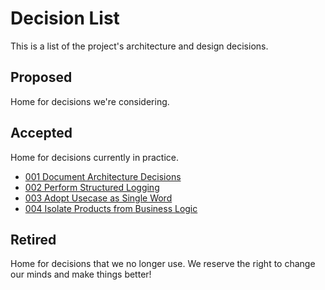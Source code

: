 # Decision List

This is a list of the project's architecture and design decisions.

## Proposed

Home for decisions we're considering.

## Accepted

Home for decisions currently in practice.

- [001 Document Architecture Decisions][1]
- [002 Perform Structured Logging][2]
- [003 Adopt Usecase as Single Word][3]
- [004 Isolate Products from Business Logic][4]

## Retired

Home for decisions that we no longer use. We reserve the right to change our
minds and make things better!


[1]: 001_document_architecture_decisions.md
[2]: 002_perform_structured_logging.md
[3]: 003_adopt_usecase_as_single_word.md
[4]: 004_isolate_products_from_business_logic.md
